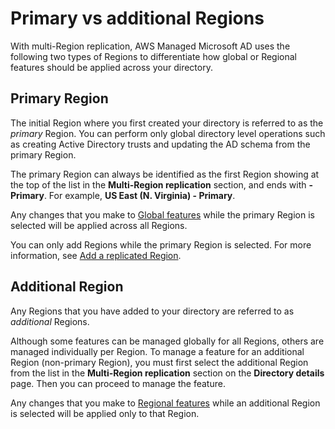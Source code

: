 # Primary vs additional Regions<a name="multi-region-global-primary-additional"></a>

With multi\-Region replication, AWS Managed Microsoft AD uses the following two types of Regions to differentiate how global or Regional features should be applied across your directory\.

## Primary Region<a name="multi-region-primary"></a>

The initial Region where you first created your directory is referred to as the *primary* Region\. You can perform only global directory level operations such as creating Active Directory trusts and updating the AD schema from the primary Region\.

The primary Region can always be identified as the first Region showing at the top of the list in the **Multi\-Region replication** section, and ends with **\- Primary**\. For example, **US East \(N\. Virginia\) \- Primary**\. 

Any changes that you make to [Global features](multi-region-global-region-features.md#multi-region-global) while the primary Region is selected will be applied across all Regions\.

You can only add Regions while the primary Region is selected\. For more information, see [Add a replicated Region](multi-region-add-region.md)\.

## Additional Region<a name="multi-region-additional"></a>

Any Regions that you have added to your directory are referred to as *additional* Regions\.

Although some features can be managed globally for all Regions, others are managed individually per Region\. To manage a feature for an additional Region \(non\-primary Region\), you must first select the additional Region from the list in the **Multi\-Region replication** section on the **Directory details** page\. Then you can proceed to manage the feature\. 

Any changes that you make to [Regional features](multi-region-global-region-features.md#multi-region-regional) while an additional Region is selected will be applied only to that Region\.
